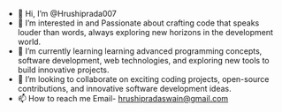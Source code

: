 - 👋 Hi, I’m @Hrushiprada007
- 👀 I’m interested in and Passionate about crafting code that speaks louder than words, always exploring new horizons in the development world.
- 🌱 I’m currently learning learning advanced programming concepts, software development, web technologies, and exploring new tools to build innovative projects.
- 💞️ I’m looking to collaborate on exciting coding projects, open-source contributions, and innovative software development ideas.
- 📫 How to reach me Email- hrushipradaswain@gmail.com

